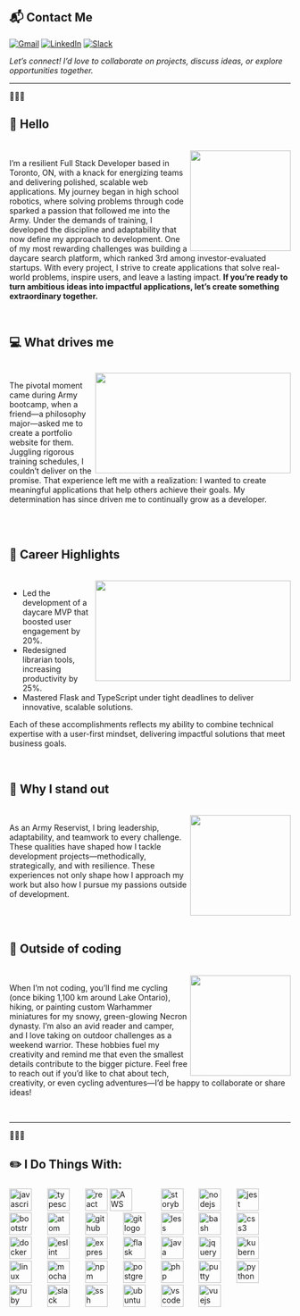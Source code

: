 ## 📬 **Contact Me**  

[![Gmail](https://img.shields.io/badge/Email-D14836?style=flat-square&logo=gmail&logoColor=white)](mailto:edsDbug@gmail.com)
[![LinkedIn](https://img.shields.io/badge/LinkedIn-0077B5?style=flat-square&logo=linkedin&logoColor=white)](https://linkedin.com/in/edgar-leung)
[![Slack](https://img.shields.io/badge/Slack-4A154B?style=flat-square&logo=slack&logoColor=white)](https://internetarchive.slack.com/team/U04CQHU6TNH)  

*Let’s connect! I’d love to collaborate on projects, discuss ideas, or explore opportunities together.*


---

🚀🚀🚀


## 👋 **Hello**
<br>
<img align="right" height="180" src="https://upload.wikimedia.org/wikipedia/commons/thumb/a/a8/CC_2022-06-18_193-Pano_%28cropped%29_01.jpg/1024px-CC_2022-06-18_193-Pano_%28cropped%29_01.jpg" />

<p align="left">
I’m a resilient Full Stack Developer based in Toronto, ON, with a knack for energizing teams and delivering polished, scalable web applications. My journey began in high school robotics, where solving problems through code sparked a passion that followed me into the Army. Under the demands of training, I developed the discipline and adaptability that now define my approach to development. One of my most rewarding challenges was building a daycare search platform, which ranked 3rd among investor-evaluated startups. With every project, I strive to create applications that solve real-world problems, inspire users, and leave a lasting impact. <strong>If you’re ready to turn ambitious ideas into impactful applications, let’s create something extraordinary together.</strong>
</p>
<br>

## 💻 **What drives me**
<br>
<img align="right" width="350" height="180" src="https://media.licdn.com/dms/image/v2/D4D12AQH7p3t4DT8LKg/article-cover_image-shrink_720_1280/article-cover_image-shrink_720_1280/0/1686832380307?e=1737590400&v=beta&t=yBcGbg2N7dPfXkP0XxNoCM0YdyPF8yRCg5eslXe0b4k" />

<p align="left">
The pivotal moment came during Army bootcamp, when a friend—a philosophy major—asked me to create a portfolio website for them. Juggling rigorous training schedules, I couldn’t deliver on the promise. That experience left me with a realization: I wanted to create meaningful applications that help others achieve their goals. My determination has since driven me to continually grow as a developer.
</p>
<br><br>

## 🌟 **Career Highlights**
<br>
<img align="right" width="350" height="180" src="https://trustytots.ca/logo/logo_blue.svg" />

<ul align="left">
  <li>Led the development of a daycare MVP that boosted user engagement by 20%.</li>
  <li>Redesigned librarian tools, increasing productivity by 25%.</li>
  <li>Mastered Flask and TypeScript under tight deadlines to deliver innovative, scalable solutions.</li>
</ul>
<p align="left">
Each of these accomplishments reflects my ability to combine technical expertise with a user-first mindset, delivering impactful solutions that meet business goals.
</p>
<br>


## 🎯 **Why I stand out**
<br>
<img align="right" height="180"  src="https://media.gettyimages.com/id/2163556089/photo/members-of-the-canadian-army-are-posing-for-photos-with-festival-goers-during-the-unionville.jpg?s=612x612&w=gi&k=20&c=ne7B89mIxmnIsqM2NNKOLZQMoKCVDvrLoCFuPGEMhp4=" />

<p align="left">
As an Army Reservist, I bring leadership, adaptability, and teamwork to every challenge. These qualities have shaped how I tackle development projects—methodically, strategically, and with resilience. These experiences not only shape how I approach my work but also how I pursue my passions outside of development.  
</p>
<br><br>

## 🚴 **Outside of coding**
<br>
<img align="right" height="180"  src="https://girodilento.com/wp-content/uploads/2020/07/TCX_ADV_Pro_gallery01-1024x682.jpg" />

<p align="left">
When I’m not coding, you’ll find me cycling (once biking 1,100 km around Lake Ontario), hiking, or painting custom Warhammer miniatures for my snowy, green-glowing Necron dynasty. I’m also an avid reader and camper, and I love taking on outdoor challenges as a weekend warrior. These hobbies fuel my creativity and remind me that even the smallest details contribute to the bigger picture. Feel free to reach out if you’d like to chat about tech, creativity, or even cycling adventures—I’d be happy to collaborate or share ideas!
</p>
<br>

---

🚀🚀🚀



<h2 align="left">✏️ I Do Things With:</h2>

###

<div align="left">
  <img src="https://cdn.jsdelivr.net/gh/devicons/devicon/icons/javascript/javascript-original.svg" height="40" alt="javascript logo"  />
  <img width="20" />
  <img src="https://cdn.jsdelivr.net/gh/devicons/devicon/icons/typescript/typescript-original.svg" height="40" alt="typescript logo"  />
  <img width="20" />
  <img src="https://cdn.jsdelivr.net/gh/devicons/devicon/icons/react/react-original.svg" height="40" alt="react logo"  />
  <img src="https://upload.wikimedia.org/wikipedia/commons/9/93/Amazon_Web_Services_Logo.svg" height="40" alt="AWS logo" />
  <img width="20" />
  <img width="20" />
  <img src="https://cdn.jsdelivr.net/gh/devicons/devicon/icons/storybook/storybook-original.svg" height="40" alt="storybook logo"  />
  <img width="20" />
  <img src="https://cdn.jsdelivr.net/gh/devicons/devicon/icons/nodejs/nodejs-original.svg" height="40" alt="nodejs logo"  />
  <img width="20" />
  <img src="https://cdn.jsdelivr.net/gh/devicons/devicon/icons/jest/jest-plain.svg" height="40" alt="jest logo"  />
  <img width="20" />
  <img src="https://cdn.jsdelivr.net/gh/devicons/devicon/icons/bootstrap/bootstrap-original.svg" height="40" alt="bootstrap logo"  />
  <img width="20" />
  <img src="https://cdn.jsdelivr.net/gh/devicons/devicon/icons/atom/atom-original.svg" height="40" alt="atom logo"  />
  <img width="20" />
  <img src="https://cdn.jsdelivr.net/gh/devicons/devicon/icons/github/github-original.svg" height="40" alt="github logo"  />
  <img width="20" />
  <img src="https://cdn.jsdelivr.net/gh/devicons/devicon/icons/git/git-original.svg" height="40" alt="git logo"  />
  <img width="20" />
  <img src="https://cdn.jsdelivr.net/gh/devicons/devicon/icons/less/less-plain-wordmark.svg" height="40" alt="less logo"  />
  <img width="20" />
  <img src="https://cdn.jsdelivr.net/gh/devicons/devicon/icons/bash/bash-original.svg" height="40" alt="bash logo"  />
  <img width="20" />
  <img src="https://cdn.jsdelivr.net/gh/devicons/devicon/icons/css3/css3-original.svg" height="40" alt="css3 logo"  />
  <img width="20" />
  <img src="https://cdn.jsdelivr.net/gh/devicons/devicon/icons/docker/docker-original.svg" height="40" alt="docker logo"  />
  <img width="20" />
  <img src="https://cdn.jsdelivr.net/gh/devicons/devicon/icons/eslint/eslint-original.svg" height="40" alt="eslint logo"  />
  <img width="20" />
  <img src="https://cdn.jsdelivr.net/gh/devicons/devicon/icons/express/express-original.svg" height="40" alt="express logo"  />
  <img width="20" />
  <img src="https://cdn.jsdelivr.net/gh/devicons/devicon/icons/flask/flask-original.svg" height="40" alt="flask logo"  />
  <img width="20" />
  <img src="https://cdn.jsdelivr.net/gh/devicons/devicon/icons/java/java-original.svg" height="40" alt="java logo"  />
  <img width="20" />
  <img src="https://cdn.jsdelivr.net/gh/devicons/devicon/icons/jquery/jquery-original.svg" height="40" alt="jquery logo"  />
  <img width="20" />
  <img src="https://cdn.jsdelivr.net/gh/devicons/devicon/icons/kubernetes/kubernetes-plain.svg" height="40" alt="kubernetes logo"  />
  <img width="20" />
  <img src="https://cdn.jsdelivr.net/gh/devicons/devicon/icons/linux/linux-original.svg" height="40" alt="linux logo"  />
  <img width="20" />
  <img src="https://cdn.jsdelivr.net/gh/devicons/devicon/icons/mocha/mocha-plain.svg" height="40" alt="mocha logo"  />
  <img width="20" />
  <img src="https://cdn.jsdelivr.net/gh/devicons/devicon/icons/npm/npm-original-wordmark.svg" height="40" alt="npm logo"  />
  <img width="20" />
  <img src="https://cdn.jsdelivr.net/gh/devicons/devicon/icons/postgresql/postgresql-original.svg" height="40" alt="postgresql logo"  />
  <img width="20" />
  <img src="https://cdn.jsdelivr.net/gh/devicons/devicon/icons/php/php-original.svg" height="40" alt="php logo"  />
  <img width="20" />
  <img src="https://cdn.jsdelivr.net/gh/devicons/devicon/icons/putty/putty-original.svg" height="40" alt="putty logo"  />
  <img width="20" />
  <img src="https://cdn.jsdelivr.net/gh/devicons/devicon/icons/python/python-original.svg" height="40" alt="python logo"  />
  <img width="20" />
  <img src="https://cdn.jsdelivr.net/gh/devicons/devicon/icons/ruby/ruby-original.svg" height="40" alt="ruby logo"  />
  <img width="20" />
  <img src="https://cdn.jsdelivr.net/gh/devicons/devicon/icons/slack/slack-original.svg" height="40" alt="slack logo"  />
  <img width="20" />
  <img src="https://cdn.jsdelivr.net/gh/devicons/devicon/icons/ssh/ssh-original.svg" height="40" alt="ssh logo"  />
  <img width="20" />
  <img src="https://cdn.jsdelivr.net/gh/devicons/devicon/icons/ubuntu/ubuntu-plain.svg" height="40" alt="ubuntu logo"  />
  <img width="20" />
  <img src="https://cdn.jsdelivr.net/gh/devicons/devicon/icons/vscode/vscode-original.svg" height="40" alt="vscode logo"  />
  <img width="20" />
  <img src="https://cdn.jsdelivr.net/gh/devicons/devicon/icons/vuejs/vuejs-original.svg" height="40" alt="vuejs logo"  />
</div>




